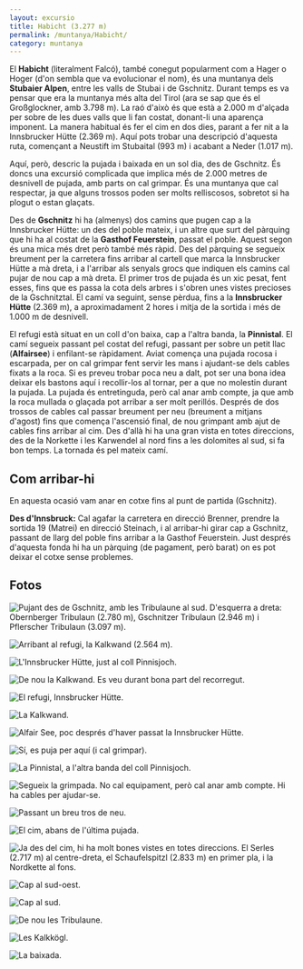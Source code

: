 ```yaml
---
layout: excursio
title: Habicht (3.277 m) 
permalink: /muntanya/Habicht/
category: muntanya
---
```


El **Habicht** (literalment Falcó), també conegut popularment com a Hager o Hoger
(d'on sembla que va evolucionar el nom), és una muntanya dels **Stubaier Alpen**,
entre les valls de Stubai i de Gschnitz. Durant temps es va pensar que era la
muntanya més alta del Tirol (ara se sap que és el Großglockner, amb 3.798 m).
La raó d'això és que està a 2.000 m d'alçada per sobre de les dues valls que
li fan costat, donant-li una aparença imponent. La manera habitual és fer el
cim en dos dies, parant a fer nit a la Innsbrucker Hütte (2.369 m). Aquí pots
trobar una descripció d'aquesta ruta, començant a Neustift im Stubaital (993
m) i acabant a Neder (1.017 m).

Aquí, però, descric la pujada i baixada en un sol dia, des de Gschnitz. És
doncs una excursió complicada que implica més de 2.000 metres de desnivell de
pujada, amb parts on cal grimpar. És una muntanya que cal respectar, ja que
alguns trossos poden ser molts relliscosos, sobretot si ha plogut o estan
glaçats.

Des de **Gschnitz** hi ha (almenys) dos camins que pugen cap a la Innsbrucker
Hütte: un des del poble mateix, i un altre que surt del pàrquing que hi ha al
costat de la **Gasthof Feuerstein**, passat el poble. Aquest segon és una mica més
dret però també més ràpid. Des del pàrquing se segueix breument per la
carretera fins arribar al cartell que marca la Innsbrucker Hütte a mà dreta, i
a l'arribar als senyals grocs que indiquen els camins cal pujar de nou cap a
mà dreta. El primer tros de pujada és un xic pesat, fent esses, fins que es
passa la cota dels arbres i s'obren unes vistes precioses de la Gschnitztal.
El camí va seguint, sense pèrdua, fins a la **Innsbrucker Hütte** (2.369 m), a
aproximadament 2 hores i mitja de la sortida i més de 1.000 m de desnivell.

El refugi està situat en un coll d'on baixa, cap a l'altra banda, la
**Pinnistal**. El camí segueix passant pel costat del refugi, passant per sobre un
petit llac (**Alfairsee**) i enfilant-se ràpidament. Aviat comença una pujada
rocosa i escarpada, per on cal grimpar fent servir les mans i ajudant-se dels
cables fixats a la roca. Si es preveu trobar poca neu a dalt, pot ser una bona
idea deixar els bastons aquí i recollir-los al tornar, per a que no molestin
durant la pujada. La pujada és entretinguda, però cal anar amb compte, ja que
amb la roca mullada o glaçada pot arribar a ser molt perillós. Després de dos
trossos de cables cal passar breument per neu (breument a mitjans d'agost)
fins que comença l'ascensió final, de nou grimpant amb ajut de cables fins
arribar al cim. Des d'allà hi ha una gran vista en totes direccions, des de la
Norkette i les Karwendel al nord fins a les dolomites al sud, si fa bon temps.
La tornada és pel mateix camí.

## Com arribar-hi

En aquesta ocasió vam anar en cotxe fins al punt de partida (Gschnitz).

**Des d'Innsbruck:** Cal agafar la carretera en direcció Brenner, prendre la
sortida 19 (Matrei) en direcció Steinach, i al arribar-hi girar cap a
Gschnitz, passant de llarg del poble fins arribar a la Gasthof Feuerstein.
Just després d'aquesta fonda hi ha un pàrquing (de pagament, però barat) on es
pot deixar el cotxe sense problemes. 

## Fotos

![Pujant des de Gschnitz, amb les Tribulaune al sud. D'esquerra a dreta: Obernberger Tribulaun (2.780 m), Gschnitzer Tribulaun (2.946 m) i Pflerscher Tribulaun (3.097 m).]({{site.baseurl}}/images/habicht_tribulaune1.jpg)

![Arribant al refugi, la Kalkwand (2.564 m).]({{site.baseurl}}/images/habicht_kalkwand1.jpg)

![L'Innsbrucker Hütte, just al coll Pinnisjoch.]({{site.baseurl}}/images/habicht_innsbrucker1.jpg)

![De nou la Kalkwand. Es veu durant bona part del recorregut.]({{site.baseurl}}/images/habicht_kalkwand2.jpg)

![El refugi, Innsbrucker Hütte.]({{site.baseurl}}/images/habicht_innsbrucker2.jpg)

![La Kalkwand.]({{site.baseurl}}/images/habicht_kalkwand3.jpg)

![Alfair See, poc després d'haver passat la Innsbrucker Hütte.]({{site.baseurl}}/images/habicht_alfairsee.jpg)

![Sí, es puja per aquí (i cal grimpar).]({{site.baseurl}}/images/habicht_grimpada1.jpg)

![La Pinnistal, a l'altra banda del coll Pinnisjoch.]({{site.baseurl}}/images/habicht_pinnistal.jpg)

![Segueix la grimpada. No cal equipament, però cal anar amb compte. Hi ha cables per ajudar-se.]({{site.baseurl}}/images/habicht_grimpada2.jpg)

![Passant un breu tros de neu.]({{site.baseurl}}/images/habicht_neu.jpg)

![El cim, abans de l'última pujada.]({{site.baseurl}}/images/habicht_cim.jpg)

![Ja des del cim, hi ha molt bones vistes en totes direccions. El <a href="../serles">Serles (2.717 m)</a> al centre-dreta, el Schaufelspitzl (2.833 m) en primer pla, i la Nordkette al fons.]({{site.baseurl}}/images/habicht_serles.jpg)

![Cap al sud-oest.]({{site.baseurl}}/images/habicht_sudoest.jpg)

![Cap al sud.]({{site.baseurl}}/images/habicht_sud.jpg)

![De nou les Tribulaune.]({{site.baseurl}}/images/habicht_tribulaune2.jpg)

![Les Kalkkögl.]({{site.baseurl}}/images/habicht_kalkkoegl.jpg)

![La baixada.]({{site.baseurl}}/images/habicht_baixada.jpg)
